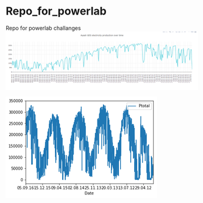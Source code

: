 # Repo_for_powerlab
Repo for powerlab challanges
![My image](https://github.com/nailtosun/Repo_for_powerlab/blob/master/readme.PNG)

![My image](https://github.com/nailtosun/Repo_for_powerlab/blob/master/bigimage.PNG)
